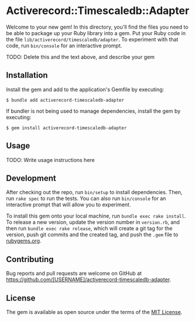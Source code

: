 # Activerecord::Timescaledb::Adapter

Welcome to your new gem! In this directory, you'll find the files you need to be able to package up your Ruby library into a gem. Put your Ruby code in the file `lib/activerecord/timescaledb/adapter`. To experiment with that code, run `bin/console` for an interactive prompt.

TODO: Delete this and the text above, and describe your gem

## Installation

Install the gem and add to the application's Gemfile by executing:

    $ bundle add activerecord-timescaledb-adapter

If bundler is not being used to manage dependencies, install the gem by executing:

    $ gem install activerecord-timescaledb-adapter

## Usage

TODO: Write usage instructions here

## Development

After checking out the repo, run `bin/setup` to install dependencies. Then, run `rake spec` to run the tests. You can also run `bin/console` for an interactive prompt that will allow you to experiment.

To install this gem onto your local machine, run `bundle exec rake install`. To release a new version, update the version number in `version.rb`, and then run `bundle exec rake release`, which will create a git tag for the version, push git commits and the created tag, and push the `.gem` file to [rubygems.org](https://rubygems.org).

## Contributing

Bug reports and pull requests are welcome on GitHub at https://github.com/[USERNAME]/activerecord-timescaledb-adapter.

## License

The gem is available as open source under the terms of the [MIT License](https://opensource.org/licenses/MIT).
